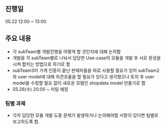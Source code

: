 ## 진행일 
05.22 12:00 ~ 13:00

## 주요 내용
- 각 subTeam별 개발진행을 어떻게 할 것인지에 대해 논의함
- 개발을 각 subTeam별로 나눠서 담당한 Use-case의 모듈을 개발 후 서로 완성을 시켜 합치는 방법으로 하기로 함
- subTeam3이 가게 인증이 끝난 판매자들을 따로 사용할 필요가 있어 subTeam2와 user model에 대해 의견조율을 할 필요가 있다고 생각했으나 토의 후 user model을 수정할 필요 없이 새로운 모델인 shopdata model 만들기로 함 
- 05.26(수) 20:00 ~ 미팅 예정

### 팀별 과제
- 각자 담당한 모듈 개발 도중 문제가 발생하거나 논의해야할 사항이 있다면 팀별로 보고하도록 함.
